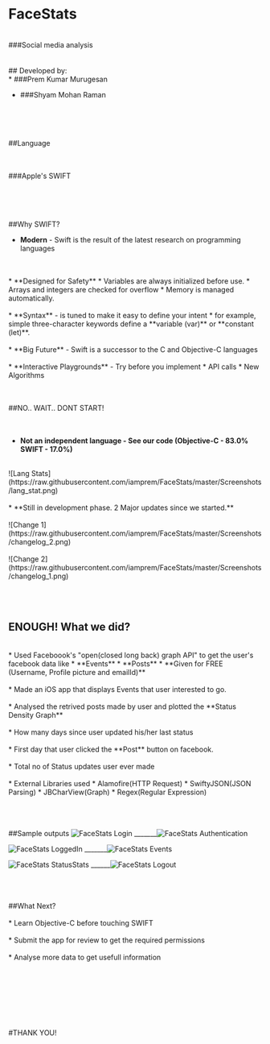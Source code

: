 # FaceStats
</br>
###Social media analysis
</br>
</br>
</br>
## Developed by:
</br>
* ###Prem Kumar Murugesan

* ###Shyam Mohan Raman 

</br>
</br>
</br>

##Language
</br>
</br>
</br>

###Apple's SWIFT

</br>
</br>
</br>

##Why SWIFT?

* **Modern** - 
Swift is the result of the latest research on programming languages
</br>
</br>
* **Designed for Safety** 
  * Variables are always initialized before use.
  * Arrays and integers are checked for overflow
  * Memory is managed automatically.
</br>
</br>
* **Syntax** - is tuned to make it easy to define your intent 
  * for example, simple three-character keywords define a **variable (var)** or **constant (let)**.
</br>
</br>
* **Big Future** - Swift is a successor to the C and Objective-C languages
</br>
</br>
* **Interactive Playgrounds** - Try before you implement
  * API calls
  * New Algorithms
</br>
</br>
</br>

##NO.. WAIT.. DONT START!
</br>
</br>
</br>
* **Not an independent language - See our code (Objective-C - 83.0% SWIFT - 17.0%)**
</br>
![Lang Stats](https://raw.githubusercontent.com/iamprem/FaceStats/master/Screenshots/lang_stat.png)
</br>
</br>
* **Still in development phase. 2 Major updates since we started.**
</br>
</br>
![Change 1](https://raw.githubusercontent.com/iamprem/FaceStats/master/Screenshots/changelog_2.png)
</br>
</br>
![Change 2](https://raw.githubusercontent.com/iamprem/FaceStats/master/Screenshots/changelog_1.png)
</br>
</br>
</br>
</br>

## ENOUGH! What we did?
</br>
* Used Faceboook's "open(closed long back) graph API" to get the user's facebook data like
  * **Events**
  * **Posts**
  * **Given for FREE (Username, Profile picture and emailId)**
</br>
</br>
* Made an iOS app that displays Events that user interested to go.
</br>
</br>
* Analysed the retrived posts made by user and plotted the **Status Density Graph**
</br>
</br>
* How many days since user updated his/her last status
</br>
</br>
* First day that user clicked the **Post** button on facebook.
</br>
</br>
* Total no of Status updates user ever made
</br>
</br>
* External Libraries used
  * Alamofire(HTTP Request)
  * SwiftyJSON(JSON Parsing)
  * JBCharView(Graph)
  * Regex(Regular Expression)
</br>
</br>
</br>
</br>

##Sample outputs
![FaceStats Login](https://raw.githubusercontent.com/iamprem/FaceStats/master/Screenshots/FaceStat1.png)
_______![FaceStats Authentication](https://raw.githubusercontent.com/iamprem/FaceStats/master/Screenshots/FaceStat2.png)

![FaceStats LoggedIn](https://raw.githubusercontent.com/iamprem/FaceStats/master/Screenshots/FaceStat3.png)
_______![FaceStats Events](https://raw.githubusercontent.com/iamprem/FaceStats/master/Screenshots/FaceStat4.png)

![FaceStats StatusStats](https://raw.githubusercontent.com/iamprem/FaceStats/master/Screenshots/FaceStat6.png)
______![FaceStats Logout](https://raw.githubusercontent.com/iamprem/FaceStats/master/Screenshots/FaceStat7.png)

</br>
</br>
</br>
##What Next?
</br>
</br>
* Learn Objective-C before touching SWIFT
</br>
</br>
* Submit the app for review to get the required permissions
</br>
</br>
* Analyse more data to get usefull information

</br>
</br>
</br>
</br>
</br>
</br>
</br>
</br>

#THANK YOU!
</br>
</br>
</br>
</br>
</br>
</br>
</br>
